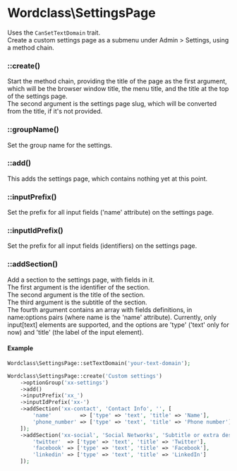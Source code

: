 # Wordclass\SettingsPage
Uses the `CanSetTextDomain` trait.  
Create a custom settings page as a submenu under Admin > Settings, using a method chain.  

### ::create()
Start the method chain, providing the title of the page as the first argument, which will be the browser window title, the menu title, and the title at the top of the settings page.  
The second argument is the settings page slug, which will be converted from the title, if it's not provided.

### ::groupName()
Set the group name for the settings.

### ::add()
This adds the settings page, which contains nothing yet at this point.

### ::inputPrefix()
Set the prefix for all input fields ('name' attribute) on the settings page.

### ::inputIdPrefix()
Set the prefix for all input fields (identifiers) on the settings page.

### ::addSection()
Add a section to the settings page, with fields in it.  
The first argument is the identifier of the section.  
The second argument is the title of the section.  
The third argument is the subtitle of the section.  
The fourth argument contains an array with fields definitions, in name:options pairs (where name is the 'name' attribute). Currently, only input[text] elements are supported, and the options are 'type' ('text' only for now) and 'title' (the label of the input element).

#### Example
```php
Wordclass\SettingsPage::setTextDomain('your-text-domain');

Wordclass\SettingsPage::create('Custom settings')
    ->optionGroup('xx-settings')
    ->add()
    ->inputPrefix('xx_')
    ->inputIdPrefix('xx-')
    ->addSection('xx-contact', 'Contact Info', '', [
        'name'         => ['type' => 'text', 'title' => 'Name'],
        'phone_number' => ['type' => 'text', 'title' => 'Phone number']
    ]);
    ->addSection('xx-social', 'Social Networks', 'Subtitle or extra descriptive text', [
        'twitter'  => ['type' => 'text', 'title' => 'Twitter'],
        'facebook' => ['type' => 'text', 'title' => 'Facebook'],
        'linkedin' => ['type' => 'text', 'title' => 'LinkedIn']
    ]);
```
